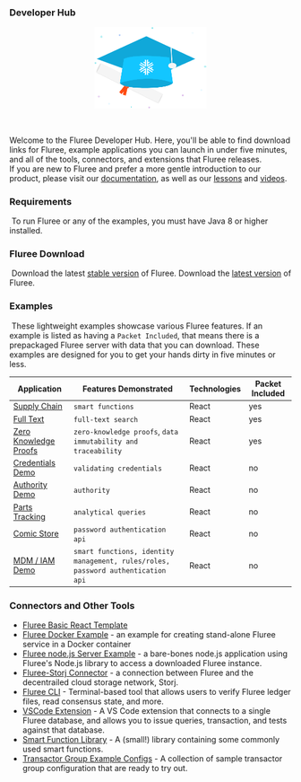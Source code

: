 ### Developer Hub

<p align="center">
<img src="fluree-university.png" alt="fluree-university" width="200"/>
</p>
​

Welcome to the Fluree Developer Hub. Here, you'll be able to find download links for Fluree, example applications you can launch in under five minutes, and all of the tools, connectors, and extensions that Fluree releases.  
​
If you are new to Fluree and prefer a more gentle introduction to our product, please visit our [documentation](https://docs.flur.ee/docs/getting-started), as well as our [lessons](https://docs.flur.ee/lesson) and [videos](https://docs.flur.ee/video).
​

### Requirements

​
To run Fluree or any of the examples, you must have Java 8 or higher installed.
​

### Fluree Download

​
Download the latest [stable version](https://fluree-releases-public.s3.amazonaws.com/fluree-stable.zip#) of Fluree.
Download the [latest version](https://fluree-releases-public.s3.amazonaws.com/fluree-latest.zip#) of Fluree.
​

### Examples

​
These lightweight examples showcase various Fluree features. If an example is listed as having a `Packet Included`, that means there is a prepackaged Fluree server with data that you can download. These examples are designed for you to get your hands dirty in five minutes or less.

| Application                                                               | Features Demonstrated                                                            | Technologies | Packet Included |
| ------------------------------------------------------------------------- | -------------------------------------------------------------------------------- | ------------ | --------------- |
| [Supply Chain](https://github.com/fluree/example-supply-chain)            | `smart functions`                                                                | React        | yes             |
| [Full Text](https://github.com/fluree/example-full-text-search)           | `full-text search`                                                               | React        | yes             |
| [Zero Knowledge Proofs](https://github.com/fluree/example-zero-knowledge) | `zero-knowledge proofs`, `data immutability and traceability`                    | React        | yes             |
| [Credentials Demo](https://github.com/fluree/credentials-demo)            | `validating credentials`                                                         | React        | no              |
| [Authority Demo](https://github.com/fluree/example-authority-delegation)  | `authority`                                                                      | React        | no              |
| [Parts Tracking](https://github.com/fluree/example-parts-tracking)        | `analytical queries`                                                             | React        | no              |
| [Comic Store](https://github.com/fluree/auth-pass-example)                | `password authentication api`                                                    | React        | no              |
| [MDM / IAM Demo](https://github.com/fluree/example-iam-mdm)               | `smart functions, identity management, rules/roles, password authentication api` | React        | no              |

### Connectors and Other Tools

- [Fluree Basic React Template](https://github.com/fluree/basic-react-template)
- [Fluree Docker Example](https://github.com/fluree/fluree-docker-example) - an example for creating stand-alone Fluree service in a Docker container
- [Fluree node.js Server Example](https://github.com/fluree/fluree-nodejs-server) - a bare-bones node.js application using Fluree's Node.js library to access a downloaded Fluree instance.
- [Fluree-Storj Connector](https://github.com/fluree/storj-fluree) - a connection between Fluree and the decentrailed cloud storage network, Storj.
- [Fluree CLI](https://github.com/fluree/fluree.cli) - Terminal-based tool that allows users to verify Fluree ledger files, read consensus state, and more.
- [VSCode Extension](https://github.com/fluree/vscode-fluree) - A VS Code extension that connects to a single Fluree database, and allows you to issue queries, transaction, and tests against that database.
- [Smart Function Library](https://github.com/fluree/smart-function-library) - A (small!) library containing some commonly used smart functions.
- [Transactor Group Example Configs](https://github.com/fluree/tx-group-ex-dirs) - A collection of sample transactor group configuration that are ready to try out.
